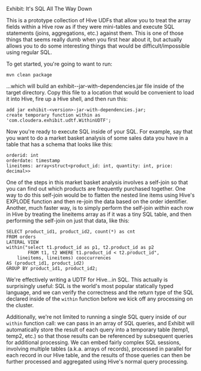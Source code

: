 Exhibit: It's SQL All The Way Down

This is a prototype collection of Hive UDFs that allow you to
treat the array fields within a Hive row as if they were mini-tables
and execute SQL statements (joins, aggregations, etc.) against them.
This is one of those things that seems really dumb when you first hear
about it, but actually allows you to do some interesting things that
would be difficult/impossible using regular SQL.

To get started, you're going to want to run:

	mvn clean package

...which will build an exhibit-<version>-jar-with-dependencies.jar file
inside of the target directory. Copy this file to a location that would
be convenient to load it into Hive, fire up a Hive shell, and then run
this:

	add jar exhibit-<version>-jar-with-dependencies.jar;
	create temporary function within as 'com.cloudera.exhibit.udtf.WithinUDTF';

Now you're ready to execute SQL inside of your SQL. For example, say that
you want to do a market basket analysis of some sales data you have in a table
that has a schema that looks like this:

	orderid: int
	orderdate: timestamp
	lineitems: array<struct<product_id: int, quantity: int, price: decimal>>

One of the steps in this market basket analysis involves a self-join so that you
can find out which products are frequently purchased together. One way to do this
self-join would be to flatten the nested line items using Hive's EXPLODE function
and then re-join the data based on the order identifier. Another, much faster way,
is to simply perform the self-join _within_ each row in Hive by treating the
lineitems array as if it was a tiny SQL table, and then performing the self-join
on just that data, like this:

	SELECT product_id1, product_id2, count(*) as cnt
	FROM orders
	LATERAL VIEW
	within("select t1.product_id as p1, t2.product_id as p2
	        FROM t1, t2 WHERE t1.product_id < t2.product_id",
		lineitems, lineitems) cooccurrences
	AS (product_id1, product_id2)
	GROUP BY product_id1, product_id2;

We're effectively writing a UDTF for Hive...in SQL. This actually is
surprisingly useful: SQL is the world's most popular statically typed
language, and we can verify the correctness and the return type of the
SQL declared inside of the `within` function before we kick off any
processing on the cluster.

Additionally, we're not limited to running a single SQL query inside of our
`within` function call: we can pass in an array of SQL queries, and Exhibit
will automatically store the result of each query into a temporary table (temp1,
temp2, etc.) so that those results can be referenced by subsequent queries for
additional processing. We can embed fairly complex SQL sessions, involving
multiple tables (a.k.a. arrays of records), processed in parallel for each
record in our Hive table, and the results of those queries can then be further
processed and aggregated using Hive's normal query processing.
